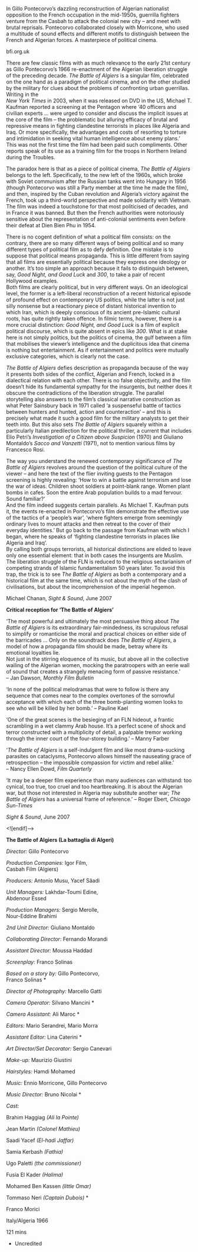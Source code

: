 

In Gillo Pontecorvo’s dazzling reconstruction of Algerian nationalist opposition to the French occupation in the mid-1950s, guerrilla fighters venture from the Casbah to attack the colonial new city – and meet with brutal reprisals. Pontecorvo collaborated closely with Morricone, who used a multitude of sound effects and different motifs to distinguish between the French and Algerian forces. A masterpiece of political cinema.

bfi.org.uk

There are few classic films with as much relevance to the early 21st century as Gillo Pontecorvo’s 1966 re-enactment of the Algerian liberation struggle of the preceding decade. _The Battle of Algiers_ is a singular film, celebrated on the one hand as a paradigm of political cinema, and on the other studied by the military for clues about the problems of confronting urban guerrillas. Writing in the  
_New York Times_ in 2003, when it was released on DVD in the US, Michael T. Kaufman reported a screening at the Pentagon where ‘40 officers and civilian experts … were urged to consider and discuss the implicit issues at the core of the film – the problematic but alluring efficacy of brutal and repressive means in fighting clandestine terrorists in places like Algeria and Iraq. Or more specifically, the advantages and costs of resorting to torture and intimidation in seeking vital human intelligence about enemy plans.’ This was not the first time the film had been paid such compliments. Other reports speak of its use as a training film for the troops in Northern Ireland during the Troubles.

The paradox here is that as a piece of political cinema, _The Battle of Algiers_ belongs to the left. Specifically, to the new left of the 1960s, which broke with Soviet communism after the Russian tanks went into Hungary in 1956 (though Pontecorvo was still a Party member at the time he made the film), and then, inspired by the Cuban revolution and Algeria’s victory against the French, took up a third-world perspective and made solidarity with Vietnam. The film was indeed a touchstone for that most politicised of decades, and in France it was banned. But then the French authorities were notoriously sensitive about the representation of anti-colonial sentiments even before their defeat at Dien Bien Phu in 1954.

There is no cogent definition of what a political film consists: on the contrary, there are so many different ways of being political and so many different types of political film as to defy definition. One mistake is to suppose that political means propaganda. This is little different from saying that all films are essentially political because they express one ideology or another. It’s too simple an approach because it fails to distinguish between, say, _Good Night, and Good Luck_ and _300_, to take a pair of recent Hollywood examples.  
Both films are clearly political, but in very different ways. On an ideological level, the former is a left-liberal reconstruction of a recent historical episode of profound effect on contemporary US politics, while the latter is not just silly nonsense but a reactionary piece of distant historical invention to which Iran, which is deeply conscious of its ancient pre-Islamic cultural roots, has quite rightly taken offence. In filmic terms, however, there is a more crucial distinction: _Good Night, and Good Luck_ is a film of explicit political discourse, which is quite absent in epics like _300_. What is at stake here is not simply politics, but the politics of cinema, the gulf between a film that mobilises the viewer’s intelligence and the duplicitous idea that cinema is nothing but entertainment. As if entertainment and politics were mutually exclusive categories, which is clearly not the case.

_The Battle of Algiers_ defies description as propaganda because of the way it presents both sides of the conflict, Algerian and French, locked in a dialectical relation with each other. There is no false objectivity, and the film doesn’t hide its fundamental sympathy for the insurgents, but neither does it obscure the contradictions of the liberation struggle. The parallel storytelling also answers to the film’s classical narrative construction as what Peter Sainsbury back in 1971 called ‘a suspenseful battle of tactics between hunters and hunted, action and counteraction’ – and this is precisely what made it such a good film for the military analysts to get their teeth into. But this also sets _The Battle of Algiers_ squarely within a particularly Italian predilection for the political thriller, a current that includes Elio Petri’s _Investigation of a Citizen above Suspicion_ (1970) and Giuliano Montaldo’s _Sacco and Vanzetti_ (1971), not to mention various films by Francesco Rosi.

The way you understand the renewed contemporary significance of _The Battle of Algiers_ revolves around the question of the political culture of the viewer – and here the text of the flier inviting guests to the Pentagon screening is highly revealing: ‘How to win a battle against terrorism and lose the war of ideas. Children shoot soldiers at point-blank range. Women plant bombs in cafes. Soon the entire Arab population builds to a mad fervour. Sound familiar?’  
And the film indeed suggests certain parallels. As Michael T. Kaufman puts it, the events re-enacted in Pontecorvo’s film demonstrate the effective use of the tactics of a ‘people’s war’, ‘where fighters emerge from seemingly ordinary lives to mount attacks and then retreat to the cover of their everyday identities.’ But go back to the passage from Kaufman with which I began, where he speaks of ‘fighting clandestine terrorists in places like Algeria and Iraq’.  
By calling both groups terrorists, all historical distinctions are elided to leave only one essential element: that in both cases the insurgents are Muslim.  
The liberation struggle of the FLN is reduced to the religious sectarianism of competing strands of Islamic fundamentalism 50 years later. To avoid this trap, the trick is to see _The Battle of Algiers_ as both a contemporary and a historical film at the same time, which is not about the myth of the clash of civilisations, but about the incomprehension of the imperial hegemon.

Michael Chanan, _Sight & Sound_, June 2007

**Critical reception for ‘The Battle of Algiers’**

‘The most powerful and ultimately the most persuasive thing about _The Battle of Algiers_ is its extraordinary fair-mindedness, its scrupulous refusal to simplify or romanticise the moral and practical choices on either side of the barricades … Only on the soundtrack does _The Battle of Algiers_, a model of how a propaganda film should be made, betray where its emotional loyalties lie.  
Not just in the stirring eloquence of its music, but above all in the collective wailing of the Algerian women, mocking the paratroopers with an eerie wall of sound that creates a strangely menacing form of passive resistance.’  
– Jan Dawson, _Monthly Film Bulletin_

‘In none of the political melodramas that were to follow is there any sequence that comes near to the complex overtones of the sorrowful acceptance with which each of the three bomb-planting women looks to see who will be killed by her bomb.’ – Pauline Kael

‘One of the great scenes is the besieging of an FLN hideout, a frantic scrambling in a wet clammy Arab house. It’s a perfect scene of shock and terror constructed with a multiplicity of detail, a palpable tremor working through the inner court of the four-storey building.’ – Manny Farber

‘_The Battle of Algiers_ is a self-indulgent film and like most drama-sucking parasites on cataclysms, Pontecorvo allows himself the nauseating grace of retrospection – the impossible compassion for victim and rebel alike.’  
– Nancy Ellen Dowd, _Film Quarterly_

‘It may be a deeper film experience than many audiences can withstand: too cynical, too true, too cruel and too heartbreaking. It is about the Algerian war, but those not interested in Algeria may substitute another war; _The Battle of Algiers_ has a universal frame of reference.’ – Roger Ebert, _Chicago Sun-Times_

_Sight & Sound_, June 2007

<![endif]-->

**The Battle of Algiers (La battaglia di Algeri)**

_Director:_ Gillo Pontecorvo

_Production Companies:_ Igor Film,  
Casbah Film (Algiers)

_Producers:_ Antonio Musu, Yacef Sâadi

_Unit Managers:_ Lakhdar-Toumi Edine,  
Abdenour Essed

_Production Managers:_ Sergio Merolle,  
Nour-Eddine Brahimi

_2nd Unit Director:_ Giuliano Montaldo

_Collaborating Director:_ Fernando Morandi

_Assistant Director:_ Moussa Haddad

_Screenplay:_ Franco Solinas

_Based on a story by:_ Gillo Pontecorvo,  
Franco Solinas *

_Director of Photography:_ Marcello Gatti

_Camera Operator:_ Silvano Mancini *

_Camera Assistant:_ Ali Maroc *

_Editors:_ Mario Serandrei, Mario Morra

_Assistant Editor:_ Lina Caterini *

_Art Director/Set Decorator:_ Sergio Canevari

_Make-up:_ Maurizio Giustini

_Hairstyles:_ Hamdi Mohamed

_Music:_ Ennio Morricone, Gillo Pontecorvo

_Music Director:_ Bruno Nicolai *

_Cast:_

Brahim Haggiag _(Ali la Pointe)_

Jean Martin _(Colonel Mathieu)_

Saadi Yacef _(El-hadi Jaffar)_

Samia Kerbash _(Fathia)_

Ugo Paletti _(the commissioner)_

Fusia El Kader _(Halima)_

Mohamed Ben Kassen _(little Omar)_

Tommaso Neri _(Captain Dubois)_ *

Franco Morici

Italy/Algeria 1966

121 mins

* Uncredited
<!--stackedit_data:
eyJoaXN0b3J5IjpbMTQyMjY5MTc5M119
-->